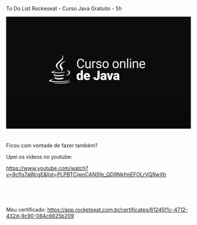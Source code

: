 To Do List Rockeseat - Curso Java Gratuito - 5h

<img src="https://github.com/leckliss/todolist-rockeseat/blob/main/cursojava.png">
<br>
<br>
<br>
Ficou com vontade de fazer também? 

Upei os videos no youtube: 

https://www.youtube.com/watch?v=9cfIs7aWcgE&list=PLPBTCiwoCANSfe_QD9NkfmEFOLrVQ9wXh

<br>
<br>
<br>

Meu certificado: 
https://app.rocketseat.com.br/certificates/61245f1c-4712-432d-9c90-084c6625b209
